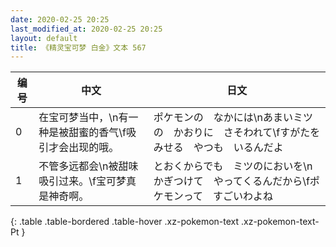 ```yaml
---
date: 2020-02-25 20:25
last_modified_at: 2020-02-25 20:25
layout: default
title: 《精灵宝可梦 白金》文本 567
---
```

| 编号 | 中文 | 日文 |
| ---- | ---- | ---- |
| 0 | 在宝可梦当中，\n有一种是被甜蜜的香气\f吸引才会出现的哦。 | ポケモンの　なかには\nあまいミツの　かおりに　さそわれて\fすがたを　みせる　やつも　いるんだよ |
| 1 | 不管多远都会\n被甜味吸引过来。\f宝可梦真是神奇啊。 | とおくからでも　ミツのにおいを\nかぎつけて　やってくるんだから\fポケモンって　すごいわよね |
{: .table .table-bordered .table-hover .xz-pokemon-text .xz-pokemon-text-Pt }